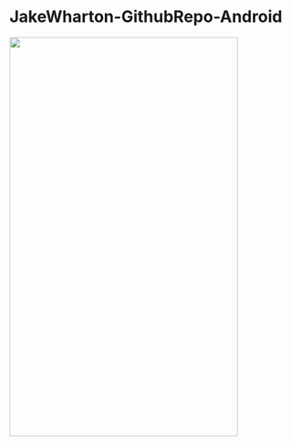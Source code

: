 # JakeWharton-GithubRepo-Android


<img src="https://github.com/AnkitDroidGit/JakeWharton-GithubRepo-Android/blob/master/art/gif.gif" width="400" height="700">
